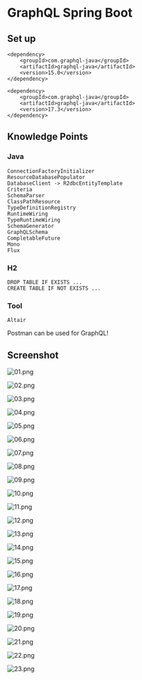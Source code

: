 # GraphQL Spring Boot

## Set up

```
<dependency>
    <groupId>com.graphql-java</groupId>
    <artifactId>graphql-java</artifactId>
    <version>15.0</version>
</dependency>
```

```
<dependency>
    <groupId>com.graphql-java</groupId>
    <artifactId>graphql-java</artifactId>
    <version>17.3</version>
</dependency>
```

## Knowledge Points

### Java

```
ConnectionFactoryInitializer
ResourceDatabasePopulator
DatabaseClient -> R2dbcEntityTemplate
Criteria
SchemaParser
ClassPathResource
TypeDefinitionRegistry
RuntimeWiring
TypeRuntimeWiring
SchemaGenerator
GraphQLSchema
CompletableFuture
Mono
Flux
```

### H2

```
DROP TABLE IF EXISTS ...
CREATE TABLE IF NOT EXISTS ...
```

### Tool

```
Altair
```

Postman can be used for GraphQL!

## Screenshot

![01.png](images/01.png)

![02.png](images/02.png)

![03.png](images/03.png)

![04.png](images/04.png)

![05.png](images/05.png)

![06.png](images/06.png)

![07.png](images/07.png)

![08.png](images/08.png)

![09.png](images/09.png)

![10.png](images/10.png)

![11.png](images/11.png)

![12.png](images/12.png)

![13.png](images/13.png)

![14.png](images/14.png)

![15.png](images/15.png)

![16.png](images/16.png)

![17.png](images/17.png)

![18.png](images/18.png)

![19.png](images/19.png)

![20.png](images/20.png)

![21.png](images/21.png)

![22.png](images/22.png)

![23.png](images/23.png)
